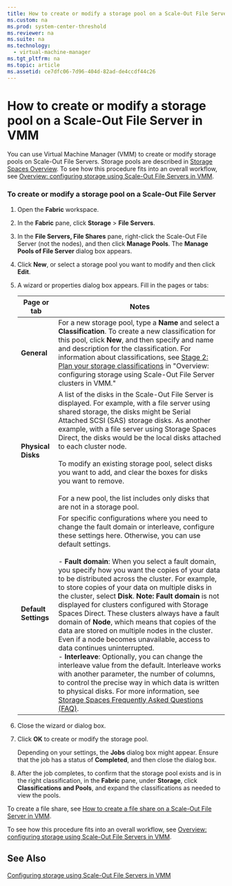 ```yaml
---
title: How to create or modify a storage pool on a Scale-Out File Server in VMM
ms.custom: na
ms.prod: system-center-threshold
ms.reviewer: na
ms.suite: na
ms.technology: 
  - virtual-machine-manager
ms.tgt_pltfrm: na
ms.topic: article
ms.assetid: ce7dfc06-7d96-404d-82ad-de4ccdf44c26
---
```

# How to create or modify a storage pool on a Scale-Out File Server in VMM
You can use Virtual Machine Manager (VMM) to create or modify storage pools on Scale-Out File Servers. Storage pools are described in [Storage Spaces Overview](http://technet.microsoft.com/library/hh831739.aspx). To see how this procedure fits into an overall workflow, see [Overview: configuring storage using Scale-Out File Servers in VMM](Overview--configuring-storage-using-Scale-Out-File-Servers-in-VMM.md).

### To create or modify a storage pool on a Scale-Out File Server

1.  Open the **Fabric** workspace.

2.  In the **Fabric** pane, click **Storage** > **File Servers**.

3.  In the **File Servers, File Shares** pane, right-click the Scale-Out File Server (not the nodes), and then click **Manage Pools**. The **Manage Pools of File Server <file server>** dialog box appears.

4.  Click **New**, or select a storage pool you want to modify and then click **Edit**.

5.  A wizard or properties dialog box appears. Fill in the pages or tabs:

    |Page or tab|Notes|
    |---------------|---------|
    |**General**|For a new storage pool, type a **Name** and select a **Classification**. To create a new classification for this pool, click **New**, and then specify and name and description for the classification. For information about classifications, see [Stage 2: Plan your storage classifications](Overview--configuring-storage-using-Scale-Out-File-Servers-in-VMM.md#BKMK_classifications) in "Overview: configuring storage using Scale-Out File Server clusters in VMM."|
    |**Physical Disks**|A list of the disks in the Scale-Out File Server is displayed. For example, with a file server using shared storage, the disks might be Serial Attached SCSI (SAS) storage disks. As another example, with a file server using Storage Spaces Direct, the disks would be the local disks attached to each cluster node.<br /><br />To modify an existing storage pool, select disks you want to add, and clear the boxes for disks you want to remove.<br /><br />For a new pool, the list includes only disks that are not in a storage pool.|
    |**Default Settings**|For specific configurations where you need to change the fault domain or interleave, configure these settings here. Otherwise, you can use default settings.<br /><br />-   **Fault domain**: When you select a fault domain, you specify how you want the copies of your data to be distributed across the cluster. For example, to store copies of your data on multiple disks in the cluster, select **Disk**. **Note:**     **Fault domain** is not displayed for clusters configured with Storage Spaces Direct. These clusters always have a fault domain of **Node**, which means that copies of the data are stored on multiple nodes in the cluster. Even if a node becomes unavailable, access to data continues uninterrupted.<br />-   **Interleave**: Optionally, you can change the interleave value from the default. Interleave works with another parameter, the number of columns, to control the precise way in which data is written to physical disks. For more information, see [Storage Spaces Frequently Asked Questions (FAQ)](http://social.technet.microsoft.com/wiki/contents/articles/11382.storage-spaces-frequently-asked-questions-faq.aspx).|

6.  Close the wizard or dialog box.

7.  Click **OK** to create or modify the storage pool.

    Depending on your settings, the **Jobs** dialog box might appear. Ensure that the job has a status of **Completed**, and then close the dialog box.

8.  After the job completes, to confirm that the storage pool exists and is in the right classification, in the **Fabric** pane, under **Storage**, click **Classifications and Pools**, and expand the classifications as needed to view the pools.

To create a file share, see [How to create a file share on a Scale-Out File Server in VMM](How-to-create-a-file-share-on-a-Scale-Out-File-Server-in-VMM.md).

To see how this procedure fits into an overall workflow, see [Overview: configuring storage using Scale-Out File Servers in VMM](Overview--configuring-storage-using-Scale-Out-File-Servers-in-VMM.md).

## See Also
[Configuring storage using Scale-Out File Servers in VMM](Configuring-storage-using-Scale-Out-File-Servers-in-VMM.md)


